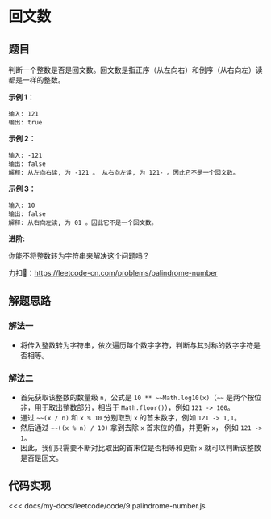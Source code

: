 # 回文数

## 题目

判断一个整数是否是回文数。回文数是指正序（从左向右）和倒序（从右向左）读都是一样的整数。

**示例 1：**

    输入: 121
    输出: true

**示例 2：**
  
    输入: -121
    输出: false
    解释: 从左向右读, 为 -121 。 从右向左读, 为 121- 。因此它不是一个回文数。

**示例 3：**
  
    输入: 10
    输出: false
    解释: 从右向左读, 为 01 。因此它不是一个回文数。

**进阶:**

你能不将整数转为字符串来解决这个问题吗？

力扣🔗：<https://leetcode-cn.com/problems/palindrome-number>

## 解题思路

### 解法一

* 将传入整数转为字符串，依次遍历每个数字字符，判断与其对称的数字字符是否相等。

### 解法二

* 首先获取该整数的数量级 `n`，公式是 `10 ** ~~Math.log10(x)`（`~~` 是两个按位非，用于取出整数部分，相当于 `Math.floor()`），例如 `121 -> 100`。
* 通过 `~~(x / n)` 和 `x % 10` 分别取到 `x` 的首末数字，例如 `121 -> 1,1`。
* 然后通过 `~~((x % n) / 10)` 拿到去除 `x` 首末位的值，并更新 `x`， 例如 `121 -> 1`。
* 因此，我们只需要不断对比取出的首末位是否相等和更新 `x` 就可以判断该整数是否是回文。


## 代码实现

<<< docs/my-docs/leetcode/code/9.palindrome-number.js
